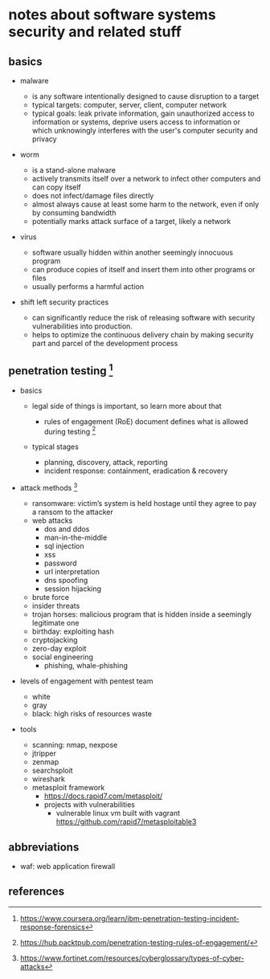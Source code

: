# notes about software systems security and related stuff

## basics

- malware
  - is any software intentionally designed to cause disruption to a target
  - typical targets: computer, server, client, computer network
  - typical goals: leak private information, gain unauthorized access to information or systems, 
    deprive users access to information or which unknowingly interferes with the user's computer 
    security and privacy

- worm
  - is a stand-alone malware
  - actively transmits itself over a network to infect other computers and can copy itself 
  - does not infect/damage files directly
  - almost always cause at least some harm to the network, even if only by consuming bandwidth
  - potentially marks attack surface of a target, likely a network

- virus
  - software usually hidden within another seemingly innocuous program 
  - can produce copies of itself and insert them into other programs or files
  - usually performs a harmful action

- shift left security practices
  - can significantly reduce the risk of releasing software with security vulnerabilities into production. 
  - helps to optimize the continuous delivery chain by making security part and parcel of the development process


## penetration testing [^2]

- basics
  - legal side of things is important, so learn more about that 
    - rules of engagement (RoE) document defines what is allowed during testing [^1]

  - typical stages
    - planning, discovery, attack, reporting
    - incident response: containment, eradication & recovery

- attack methods [^3]
  - ransomware: victim’s system is held hostage until they agree to pay a ransom to the attacker
  - web attacks
    - dos and ddos
    - man-in-the-middle
    - sql injection
    - xss
    - password
    - url interpretation
    - dns spoofing
    - session hijacking
  - brute force
  - insider threats
  - trojan horses: malicious program that is hidden inside a seemingly legitimate one
  - birthday: exploiting hash
  - cryptojacking
  - zero-day exploit
  - social engineering
    - phishing, whale-phishing
  
- levels of engagement with pentest team
  - white
  - gray
  - black: high risks of resources waste

- tools
  - scanning: nmap, nexpose 
  - jtripper
  - zenmap
  - searchsploit
  - wireshark
  - metasploit framework
    - https://docs.rapid7.com/metasploit/
    - projects with vulnerabilities
      - vulnerable linux vm built with vagrant https://github.com/rapid7/metasploitable3


## abbreviations

- waf: web application firewall


## references

[^1]: https://hub.packtpub.com/penetration-testing-rules-of-engagement/
[^2]: https://www.coursera.org/learn/ibm-penetration-testing-incident-response-forensics
[^3]: https://www.fortinet.com/resources/cyberglossary/types-of-cyber-attacks
